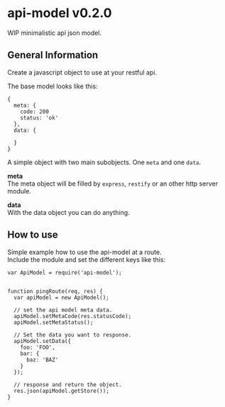 # api-model v0.2.0
WIP minimalistic api json model.  


## General Information
Create a javascript object to use at your restful api.  

The base model looks like this:

```
{
  meta: {
    code: 200
    status: 'ok'
  },
  data: {
  
  }
}
```

A simple object with two main subobjects. One `meta` and one `data`.  

**meta**  
The meta object will be filled by `express`, `restify` or an other http server module.

**data**  
With the data object you can do anything.


## How to use
Simple example how to use the api-model at a route.  
Include the module and set the different keys like this:

```
var ApiModel = require('api-model');


function pingRoute(req, res) {
  var apiModel = new ApiModel();
  
  // set the api model meta data.
  apiModel.setMetaCode(res.statusCode);
  apiModel.setMetaStatus();
  
  // Set the data you want to response.
  apiModel.setData({
    foo: 'FOO',
    bar: {
      baz: 'BAZ'
    }
  });
  
  // response and return the object.
  res.json(apiModel.getStore());
}
```
